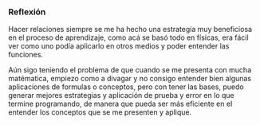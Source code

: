 ### Reflexión
Hacer relaciones siempre se me ha hecho una estrategia muy beneficiosa en el proceso de aprendizaje, como acá se basó todo en físicas, era fácil ver como uno podía aplicarlo en otros medios y poder entender las funciones.

Aún sigo teniendo el problema de que cuando se me presenta con mucha matématica, empiezo como a divagar y no consigo entender bien algunas aplicaciones de formulas o conceptos, pero con tener las bases, puedo generar mejores estrategias y aplicación de prueba y error en lo que termine programando, de manera que pueda ser más eficiente en el entender los conceptos que se me presenten y aplique.
